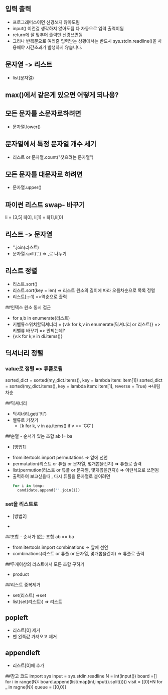 ## 입력 출력
- 프로그래머스이면 신경쓰지 않아도됨
- input() 이런걸 생각하지 않아도됨 다 자동으로 입력 출력이됨
- return에 잘 맞추어 출력만 신경쓰면됨
- 그러나 반복문으로 여러줄 입력받는 상황에서는 반드시 sys.stdin.readline()을 사용해야 시간초과가 발생하지 않습니다.
## 문자열 -> 리스트
- list(문자열)

## max()에서 같은게 있으면 어떻게 되나용?

## 모든 문자를 소문자로하려면
- 문자열.lower()

## 문자열에서 특정 문자열 개수 세기
- 리스트 or 문자열.count("찾으려는 문자열")

## 모든 문자를 대문자로 하려면
- 문자열.upper()

## 파이썬 리스트 swap-  바꾸기
li = [3,5]
li[0], li[1] = li[1],li[0]

## 리스트 -> 문자열
- ''.join(리스트)
- 문자열.spilt(',') => ,로 나누기

## 리스트 정렬
- 리스트.sort()
- 리스트.sort(key = len) => 리스트 원소의 길이에 따라 오름차순으로 목록 정렬
- 리스트[::-1] =>역순으로 출력

##인덱스 원소 동시 접근
- for a,b in enumerate(리스트)
- 키벨류스위치할딕셔너리 = {v:k for k,v in enumerate(딕셔너리 or 리스트)} => 키밸류 바꾸기 => 안되는데?
- {v:k for k,v in di.items()}

## 딕셔너리 정렬
### value로 정렬 => 튜플로됨
sorted_dict = sorted(my_dict.items(), key = lambda item: item[1])
sorted_dict = sorted(my_dict.items(), key = lambda item: item[1], reverse = True) =>내림차순

##딕셔너리
- 딕셔너리.get('키')
- 밸류로 키찾기
  - [k for k, v in aa.items() if v == 'CC']
  
##순열 - 순서가 있는 조합 ab != ba
* [방법1]
- from itertools import permutations => 앞에 선언
- permutation(리스트 or 튜플 or 문자열, 몇개뽑을건지) => 튜플로 출력
- list(permution(리스트 or 튜플 or 문자열, 몇개뽑을건지)) => 이런식으로 쓰면됨
- 출력하여 보고싶을때 , 다시 튜플을 문자열로 붙이려면 
  ```python
  for i in temp:
    candidate.append(''.join(i))
  ```
### set을 리스트로

* [방법2]
-  

##조합 - 순서가 없는 조합 ab == ba
- from itertools import combinations => 앞에 선언
- combinations(리스트 or 튜플 or 문자열, 몇개뽑을건지) => 튜플로 출력

##두개이상의 리스트에서 모든 조합 구하기
- product

##리스트 중복제거
- set(리스트) =>set 
- list(set(리스트)) => 리스트

## popleft
- 리스트[0] 제거
- 맨 왼쪽값 가져오고 제거

## appendleft
- 리스트[0]에 추가

##참고 코드
import sys
input = sys.stdin.readline
N = int(input())
board =[]
for i in range(N):
  board.append(list(map(int,input().split())))
visit = [[0]*N for _ in ragne(N)]
queue = [[0,0]]